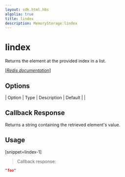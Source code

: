 ```yaml
---
layout: sdk.html.hbs
algolia: true
title: lindex
description: MemoryStorage:lindex
---
```


  

# lindex
Returns the element at the provided index in a list.

[[_Redis documentation_]](https://redis.io/commands/lindex)


## Options

| Option | Type | Description | Default |
|
## Callback Response

Returns a string containing the retrieved element's value.

## Usage

[snippet=lindex-1]
> Callback response:

```json
"foo"
```